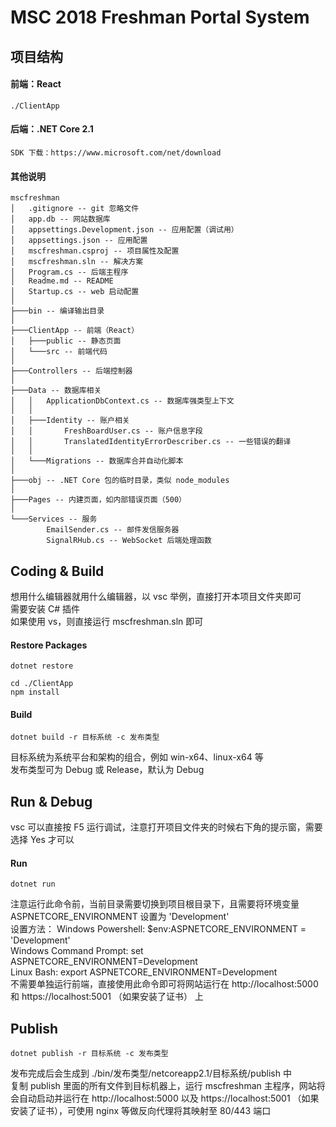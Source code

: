 # MSC 2018 Freshman Portal System

## 项目结构
#### 前端：React
```
./ClientApp
```
#### 后端：.NET Core 2.1
```
SDK 下载：https://www.microsoft.com/net/download
```
#### 其他说明
```
mscfreshman
│   .gitignore -- git 忽略文件
│   app.db -- 网站数据库
│   appsettings.Development.json -- 应用配置（调试用）
│   appsettings.json -- 应用配置
│   mscfreshman.csproj -- 项目属性及配置
│   mscfreshman.sln -- 解决方案
│   Program.cs -- 后端主程序
│   Readme.md -- README
│   Startup.cs -- web 启动配置
│       
├───bin -- 编译输出目录
│   
├───ClientApp -- 前端（React）
│   ├───public -- 静态页面
│   └───src -- 前端代码
│   
├───Controllers -- 后端控制器
│   
├───Data -- 数据库相关
│   │   ApplicationDbContext.cs -- 数据库强类型上下文
│   │   
│   ├───Identity -- 账户相关
│   │       FreshBoardUser.cs -- 账户信息字段
│   │       TranslatedIdentityErrorDescriber.cs -- 一些错误的翻译
│   │       
│   └───Migrations -- 数据库合并自动化脚本
│           
├───obj -- .NET Core 包的临时目录，类似 node_modules
│                           
├───Pages -- 内建页面，如内部错误页面（500）
│       
└───Services -- 服务
        EmailSender.cs -- 邮件发信服务器
        SignalRHub.cs -- WebSocket 后端处理函数
```

## Coding & Build
想用什么编辑器就用什么编辑器，以 vsc 举例，直接打开本项目文件夹即可  
需要安装 C# 插件  
如果使用 vs，则直接运行 mscfreshman.sln 即可
#### Restore Packages
```
dotnet restore

cd ./ClientApp
npm install
```
#### Build
```
dotnet build -r 目标系统 -c 发布类型
```
目标系统为系统平台和架构的组合，例如 win-x64、linux-x64 等  
发布类型可为 Debug 或 Release，默认为 Debug

## Run & Debug
vsc 可以直接按 F5 运行调试，注意打开项目文件夹的时候右下角的提示窗，需要选择 Yes 才可以
#### Run
```
dotnet run
```
注意运行此命令前，当前目录需要切换到项目根目录下，且需要将环境变量 ASPNETCORE_ENVIRONMENT 设置为 'Development'  
设置方法：
Windows Powershell: $env:ASPNETCORE_ENVIRONMENT = 'Development'  
Windows Command Prompt: set ASPNETCORE_ENVIRONMENT=Development  
Linux Bash: export ASPNETCORE_ENVIRONMENT=Development  
不需要单独运行前端，直接使用此命令即可将网站运行在 http://localhost:5000 和 https://localhost:5001 （如果安装了证书） 上

## Publish
```
dotnet publish -r 目标系统 -c 发布类型
```
发布完成后会生成到 ./bin/发布类型/netcoreapp2.1/目标系统/publish 中  
复制 publish 里面的所有文件到目标机器上，运行 mscfreshman 主程序，网站将会自动启动并运行在 http://localhost:5000 以及 https://localhost:5001 （如果安装了证书），可使用 nginx 等做反向代理将其映射至 80/443 端口
